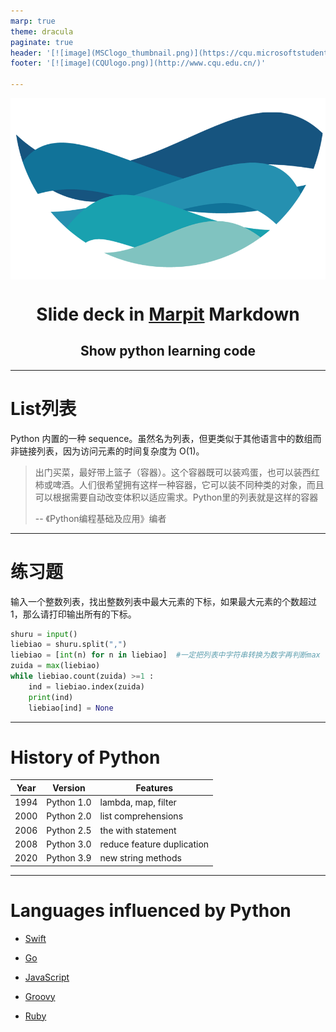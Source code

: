 ```yaml
---
marp: true
theme: dracula
paginate: true
header: '[![image](MSClogo_thumbnail.png)](https://cqu.microsoftstudent.club/)'
footer: '[![image](CQUlogo.png)](http://www.cqu.edu.cn/)'

---
```


<!-- _class: lead -->
[![height:6cm center](MSClogo.png)](https://cqu.microsoftstudent.club/)
# <center> Slide deck in [Marpit](https://marpit.marp.app/) Markdown
## <center> **Show python learning code**

<style>
img[alt~="center"] {
  display: block;
  margin: 0 auto;
}
</style>

---
# List列表

Python 内置的一种 sequence。虽然名为列表，但更类似于其他语言中的数组而非链接列表，因为访问元素的时间复杂度为 O(1)。

> 出门买菜，最好带上篮子（容器）。这个容器既可以装鸡蛋，也可以装西红柿或啤酒。人们很希望拥有这样一种容器，它可以装不同种类的对象，而且可以根据需要自动改变体积以适应需求。Python里的列表就是这样的容器
>
> -- 《Python编程基础及应用》编者

---

# 练习题

输入一个整数列表，找出整数列表中最大元素的下标，如果最大元素的个数超过1，那么请打印输出所有的下标。

```python
shuru = input()
liebiao = shuru.split(",")
liebiao = [int(n) for n in liebiao]  #一定把列表中字符串转换为数字再判断max
zuida = max(liebiao)
while liebiao.count(zuida) >=1 :
    ind = liebiao.index(zuida)
    print(ind)
    liebiao[ind] = None
```

---

# History of Python

| Year | Version | Features |
| ----------- | ----------- | ----------- |
| 1994 | Python 1.0 | lambda, map, filter |
| 2000 | Python 2.0 | list comprehensions|
| 2006 | Python 2.5 | the with statement|
| 2008 | Python 3.0 | reduce feature duplication|
| 2020 | Python 3.9 | new string methods|

<style scoped>
table {
    margin-left: auto;
    margin-right: auto;
}
</style>

---

# Languages influenced by Python

- [Swift](https://en.wikipedia.org/wiki/Swift_(programming_language))

- [Go](https://en.wikipedia.org/wiki/Go_(programming_language))

- [JavaScript](https://en.wikipedia.org/wiki/JavaScript)

- [Groovy](https://en.wikipedia.org/wiki/Groovy_(programming_language))

- [Ruby](https://en.wikipedia.org/wiki/Ruby_(programming_language))